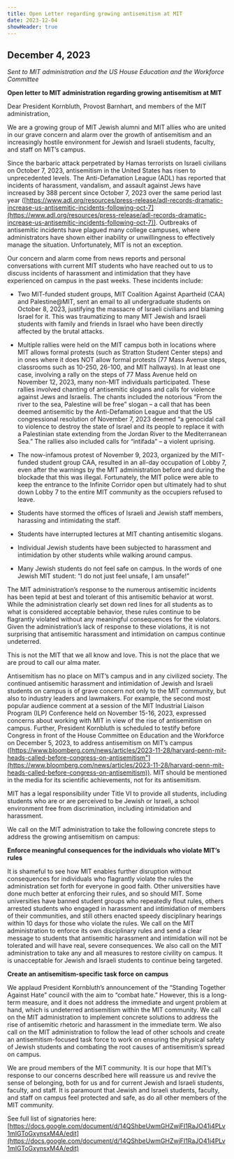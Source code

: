 ```yaml
---
title: Open Letter regarding growing antisemitism at MIT
date: 2023-12-04
showHeader: true
---
```


<!-- ## Open Letter regarding growing antisemitism at MIT -->

## December 4, 2023



*Sent to MIT administration and the US House Education and the Workforce Committee*



**Open letter to MIT administration regarding growing antisemitism at MIT**



Dear President Kornbluth, Provost Barnhart, and members of the MIT administration,



We are a growing group of MIT Jewish alumni and MIT allies who are united in our grave concern and alarm over the growth of antisemitism and an increasingly hostile environment for Jewish and Israeli students, faculty, and staff on MIT’s campus.



Since the barbaric attack perpetrated by Hamas terrorists on Israeli civilians on October 7, 2023, antisemitism in the United States has risen to unprecedented levels. The Anti-Defamation League (ADL) has reported that incidents of harassment, vandalism, and assault against Jews have increased by 388 percent since October 7, 2023 over the same period last year ([https://www.adl.org/resources/press-release/adl-records-dramatic-increase-us-antisemitic-incidents-following-oct-7](https://www.adl.org/resources/press-release/adl-records-dramatic-increase-us-antisemitic-incidents-following-oct-7)). Outbreaks of antisemitic incidents have plagued many college campuses, where administrators have shown either inability or unwillingness to effectively manage the situation. Unfortunately, MIT is not an exception.



Our concern and alarm come from news reports and personal conversations with current MIT students who have reached out to us to discuss incidents of harassment and intimidation that they have experienced on campus in the past weeks. These incidents include:



+ Two MIT-funded student groups, MIT Coalition Against Apartheid (CAA) and Palestine@MIT, sent an email to all undergraduate students on October 8, 2023, justifying the massacre of Israeli civilians and blaming Israel for it. This was traumatizing to many MIT Jewish and Israeli students with family and friends in Israel who have been directly affected by the brutal attacks.



+ Multiple rallies were held on the MIT campus both in locations where MIT allows formal protests (such as Stratton Student Center steps) and in ones where it does NOT allow formal protests (77 Mass Avenue steps, classrooms such as 10-250, 26-100, and MIT hallways). In at least one case, involving a rally on the steps of 77 Mass Avenue held on November 12, 2023, many non-MIT individuals participated. These rallies involved chanting of antisemitic slogans and calls for violence against Jews and Israelis. The chants included the notorious “From the river to the sea, Palestine will be free” slogan – a call that has been deemed antisemitic by the Anti-Defamation League and that the US congressional resolution of November 7, 2023 deemed “a genocidal call to violence to destroy the state of Israel and its people to replace it with a Palestinian state extending from the Jordan River to the Mediterranean Sea.” The rallies also included calls for “intifada” – a violent uprising.



+ The now-infamous protest of November 9, 2023, organized by the MIT-funded student group CAA, resulted in an all-day occupation of Lobby 7, even after the warnings by the MIT administration before and during the blockade that this was illegal. Fortunately, the MIT police were able to keep the entrance to the Infinite Corridor open but ultimately had to shut down Lobby 7 to the entire MIT community as the occupiers refused to leave.



+ Students have stormed the offices of Israeli and Jewish staff members, harassing and intimidating the staff.



+ Students have interrupted lectures at MIT chanting antisemitic slogans.



+ Individual Jewish students have been subjected to harassment and intimidation by other students while walking around campus.



+ Many Jewish students do not feel safe on campus. In the words of one Jewish MIT student: “I do not just feel unsafe, I am unsafe!”




The MIT administration’s response to the numerous antisemitic incidents has been tepid at best and tolerant of this antisemitic behavior at worst. While the administration clearly set down red lines for all students as to what is considered acceptable behavior, these rules continue to be flagrantly violated without any meaningful consequences for the violators. Given the administration’s lack of response to these violations, it is not surprising that antisemitic harassment and intimidation on campus continue undeterred.



This is not the MIT that we all know and love. This is not the place that we are proud to call our alma mater.



Antisemitism has no place on MIT’s campus and in any civilized society. The continued antisemitic harassment and intimidation of Jewish and Israeli students on campus is of grave concern not only to the MIT community, but also to industry leaders and lawmakers. For example, the second most popular audience comment at a session of the MIT Industrial Liaison Program (ILP) Conference held on November 15-16, 2023, expressed concerns about working with MIT in view of the rise of antisemitism on campus. Further, President Kornbluth is scheduled to testify before Congress in front of the House Committee on Education and the Workforce on December 5, 2023, to address antisemitism on MIT’s campus ([https://www.bloomberg.com/news/articles/2023-11-28/harvard-penn-mit-heads-called-before-congress-on-antisemitism"](https://www.bloomberg.com/news/articles/2023-11-28/harvard-penn-mit-heads-called-before-congress-on-antisemitism)). MIT should be mentioned in the media for its scientific achievements, not for its antisemitism.



MIT has a legal responsibility under Title VI to provide all students, including students who are or are perceived to be Jewish or Israeli, a school environment free from discrimination, including intimidation and harassment.



We call on the MIT administration to take the following concrete steps to address the growing antisemitism on campus:



**Enforce meaningful consequences for the individuals who violate MIT’s rules**



It is shameful to see how MIT enables further disruption without consequences for individuals who flagrantly violate the rules the administration set forth for everyone in good faith. Other universities have done much better at enforcing their rules, and so should MIT. Some universities have banned student groups who repeatedly flout rules, others arrested students who engaged in harassment and intimidation of members of their communities, and still others enacted speedy disciplinary hearings within 10 days for those who violate the rules. We call on the MIT administration to enforce its own disciplinary rules and send a clear message to students that antisemitic harassment and intimidation will not be tolerated and will have real, severe consequences. We also call on the MIT administration to take any and all measures to restore civility on campus. It is unacceptable for Jewish and Israeli students to continue being targeted.



**Create an antisemitism-specific task force on campus**



We applaud President Kornbluth’s announcement of the “Standing Together Against Hate” council with the aim to “combat hate.” However, this is a long-term measure, and it does not address the immediate and urgent problem at hand, which is undeterred antisemitism within the MIT community. We call on the MIT administration to implement concrete solutions to address the rise of antisemitic rhetoric and harassment in the immediate term. We also call on the MIT administration to follow the lead of other schools and create an antisemitism-focused task force to work on ensuring the physical safety of Jewish students and combating the root causes of antisemitism’s spread on campus.



We are proud members of the MIT community. It is our hope that MIT’s response to our concerns described here will reassure us and revive the sense of belonging, both for us and for current Jewish and Israeli students, faculty, and staff. It is paramount that Jewish and Israeli students, faculty, and staff on campus feel protected and safe, as do all other members of the MIT community.







See full list of signatories here: [https://docs.google.com/document/d/14QShbeUwmGHZwjFI1RaJO41j4PLv1mIGToGxynsxM4A/edit](https://docs.google.com/document/d/14QShbeUwmGHZwjFI1RaJO41j4PLv1mIGToGxynsxM4A/edit)